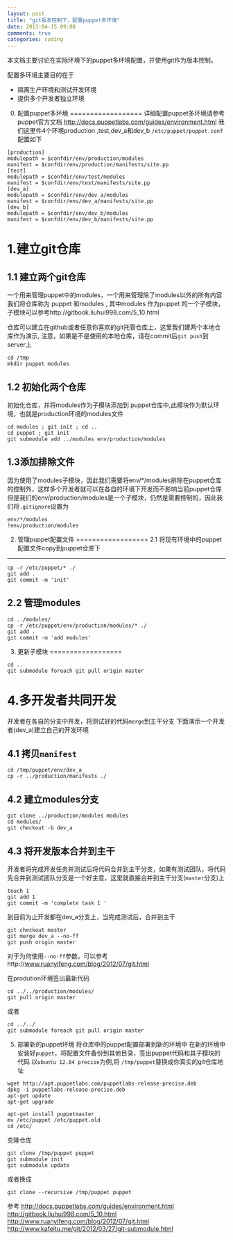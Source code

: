 ```yaml
---
layout: post
title: "git版本控制下，配置puppet多环境"
date: 2013-04-15 09:08
comments: true
categories: coding
---
```


本文档主要讨论在实际环境下的puppet多环境配置，并使用git作为版本控制。

配置多环境主要目的在于

* 隔离生产环境和测试开发环境
* 提供多个开发者独立环境


0. 配置puppet多环境
==================
详细配置puppet多环境请参考puppet官方文档
http://docs.puppetlabs.com/guides/environment.html
我们这里件4个环境production ,test,dev_a和dev_b
`/etc/puppet/puppet.conf` 配置如下
```
[production]
modulepath = $confdir/env/production/modules
manifest = $confdir/env/production/manifests/site.pp
[test]
modulepath = $confdir/env/test/modules
manifest = $confdir/env/test/manifests/site.pp
[dev_a]
modulepath = $confdir/env/dev_a/modules
manifest = $confdir/env/dev_a/manifests/site.pp
[dev_b]
modulepath = $confdir/env/dev_b/modules
manifest = $confdir/env/dev_b/manifests/site.pp
```

1.建立git仓库
==================
1.1 建立两个git仓库
----------------------------
一个用来管理puppet中的modules，一个用来管理除了modules以外的所有内容
我们将仓库称为 puppet 和modules , 其中modules 作为puppet 的一个子模块，子模块可以参考http://gitbook.liuhui998.com/5_10.html

仓库可以建立在github或者任意你喜欢的git托管仓库上，这里我们建两个本地仓库作为演示,
注意，如果是不是使用的本地仓库，请在commit后`git push`到server上
```
cd /tmp
mkdir puppet modules
```
1.2 初始化两个仓库
----------------------------
初始化仓库，并将modules作为子模块添加到 puppet仓库中,此模块作为默认环境，也就是production环境的modules文件

```
cd modules ; git init ; cd .. 
cd puppet ; git init
git submodule add ../modules env/production/modules
```

1.3添加排除文件
----------------------------
因为使用了modules子模块，因此我们需要将env/*/modules排除在puppet仓库的控制外，这样多个开发者就可以在各自的环境下开发而不影响当前puppet仓库
但是我们的env/production/modules是一个子模块，仍然是需要控制的，因此我们将`.gitignore`设置为
```
env/*/modules
!env/production/modules
```

2. 管理puppet配置文件
==================
2.1 将现有环境中的puppet配置文件copy到puppet仓库下
----------------------------
```
cp -r /etc/puppet/* ./
git add . 
git commit -m 'init' 
```

2.2 管理modules
----------------------------
```
cd ../modules/
cp -r /etc/puppet/env/production/modules/* ./
git add .
git commit -m 'add modules'
```

3. 更新子模块
==================
```
cd ..
git submodule foreach git pull origin master
```

4.多开发者共同开发
==================
开发者在各自的分支中开发，将测试好的代码`merge`到主干分支
下面演示一个开发者(dev_a)建立自己的开发环境

4.1 拷贝`manifest`
----------------------------
```
cd /tmp/puppet/env/dev_a
cp -r ../production/manifests ./
```

4.2 建立modules分支
----------------------------
```
git clone ../production/modules modules
cd modules/
git checkout -b dev_a
```

4.3 将开发版本合并到主干
----------------------------
开发者将完成开发任务并测试后将代码合并到主干分支，如果有测试团队，将代码先合并到测试团队分支是一个好主意，这里就直接合并到主干分支(`master`分支)上
```
touch 1
git add 1
git commit -m 'complete task 1 '
```
到目前为止开发都在dev_a分支上，当完成测试后，合并到主干
```
git checkout master
git merge dev_a --no-ff
git push origin master
```
对于为何使用`--no-ff`参数，可以参考http://www.ruanyifeng.com/blog/2012/07/git.html

在prodution环境签出最新代码
```
cd ../../production/modules/
git pull origin master
```

或者
```
cd ../../
git submodule foreach git pull origin master
```


5. 部署新的puppet环境
将仓库中的puppet配置部署到新的环境中
在新的环境中安装好`puppet`，将配置文件备份到其他目录，签出puppet代码和其子模块的代码
以`ubuntu 12.04 precise`为例,将 `/tmp/puppet`替换成你真实的git仓库地址

```
wget http://apt.puppetlabs.com/puppetlabs-release-precise.deb
dpkg -i puppetlabs-release-precise.deb
apt-get update
apt-get upgrade

apt-get install puppetmaster 
mv /etc/puppet /etc/puppet.old 
cd /etc/
```

克隆仓库
```
git clone /tmp/puppet puppet
git submodule init
git submodule update
```

或者换成
```
git clone --recursive /tmp/puppet puppet
```


参考
http://docs.puppetlabs.com/guides/environment.html
http://gitbook.liuhui998.com/5_10.html
http://www.ruanyifeng.com/blog/2012/07/git.html
http://www.kafeitu.me/git/2012/03/27/git-submodule.html
